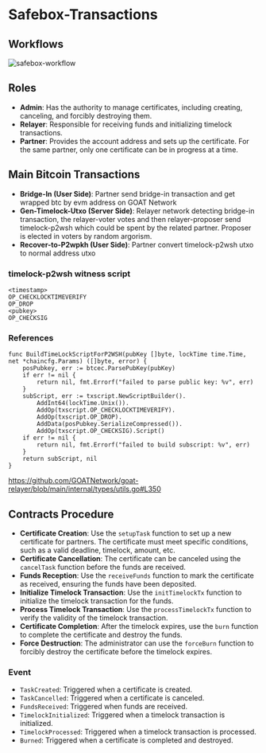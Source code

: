 # Safebox-Transactions

## Workflows
![safebox-workflow](https://github.com/user-attachments/assets/f2cb8253-9aac-442e-914b-5d2efb6a7160)


## Roles

- **Admin**: Has the authority to manage certificates, including creating, canceling, and forcibly destroying them.
- **Relayer**: Responsible for receiving funds and initializing timelock transactions.
- **Partner**: Provides the account address and sets up the certificate. For the same partner, only one certificate can be in progress at a time.

## Main Bitcoin Transactions

- **Bridge-In (User Side)**: Partner send bridge-in transaction and get wrapped btc by evm address on GOAT Network
- **Gen-Timelock-Utxo (Server Side)**: Relayer network detecting bridge-in transaction, the relayer-voter votes and then relayer-proposer send timelock-p2wsh which could be spent by the related partner. Proposer is elected in voters by random argorism.
- **Recover-to-P2wpkh (User Side)**: Partner convert timelock-p2wsh utxo to normal address utxo

### timelock-p2wsh witness script
```
<timestamp>
OP_CHECKLOCKTIMEVERIFY
OP_DROP
<pubkey>
OP_CHECKSIG
```

### References
```
func BuildTimeLockScriptForP2WSH(pubKey []byte, lockTime time.Time, net *chaincfg.Params) ([]byte, error) {
	posPubkey, err := btcec.ParsePubKey(pubKey)
	if err != nil {
		return nil, fmt.Errorf("failed to parse public key: %v", err)
	}
	subScript, err := txscript.NewScriptBuilder().
		AddInt64(lockTime.Unix()).
		AddOp(txscript.OP_CHECKLOCKTIMEVERIFY).
		AddOp(txscript.OP_DROP).
		AddData(posPubkey.SerializeCompressed()).
		AddOp(txscript.OP_CHECKSIG).Script()
	if err != nil {
		return nil, fmt.Errorf("failed to build subscript: %v", err)
	}
	return subScript, nil
}
```
https://github.com/GOATNetwork/goat-relayer/blob/main/internal/types/utils.go#L350

## Contracts Procedure

- **Certificate Creation**: Use the `setupTask` function to set up a new certificate for partners. The certificate must meet specific conditions, such as a valid deadline, timelock, amount, etc.
- **Certificate Cancellation**: The certificate can be canceled using the `cancelTask` function before the funds are received.
- **Funds Reception**: Use the `receiveFunds` function to mark the certificate as received, ensuring the funds have been deposited.
- **Initialize Timelock Transaction**: Use the `initTimelockTx` function to initialize the timelock transaction for the funds.
- **Process Timelock Transaction**: Use the `processTimelockTx` function to verify the validity of the timelock transaction.
- **Certificate Completion**: After the timelock expires, use the `burn` function to complete the certificate and destroy the funds.
- **Force Destruction**: The administrator can use the `forceBurn` function to forcibly destroy the certificate before the timelock expires.


### Event

- `TaskCreated`: Triggered when a certificate is created.
- `TaskCancelled`: Triggered when a certificate is canceled.
- `FundsReceived`: Triggered when funds are received.
- `TimelockInitialized`: Triggered when a timelock transaction is initialized.
- `TimelockProcessed`: Triggered when a timelock transaction is processed.
- `Burned`: Triggered when a certificate is completed and destroyed.

